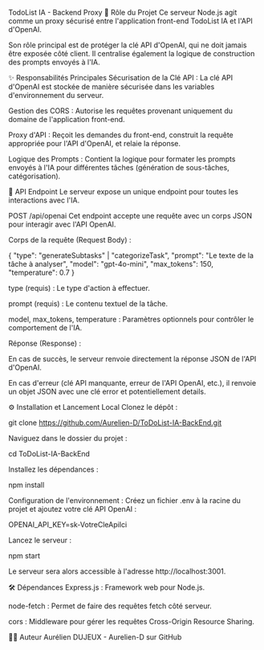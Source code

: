 TodoList IA - Backend Proxy
🎯 Rôle du Projet
Ce serveur Node.js agit comme un proxy sécurisé entre l'application front-end TodoList IA et l'API d'OpenAI.

Son rôle principal est de protéger la clé API d'OpenAI, qui ne doit jamais être exposée côté client. Il centralise également la logique de construction des prompts envoyés à l'IA.

✨ Responsabilités Principales
Sécurisation de la Clé API : La clé API d'OpenAI est stockée de manière sécurisée dans les variables d'environnement du serveur.

Gestion des CORS : Autorise les requêtes provenant uniquement du domaine de l'application front-end.

Proxy d'API : Reçoit les demandes du front-end, construit la requête appropriée pour l'API d'OpenAI, et relaie la réponse.

Logique des Prompts : Contient la logique pour formater les prompts envoyés à l'IA pour différentes tâches (génération de sous-tâches, catégorisation).

🔌 API Endpoint
Le serveur expose un unique endpoint pour toutes les interactions avec l'IA.

POST /api/openai
Cet endpoint accepte une requête avec un corps JSON pour interagir avec l'API OpenAI.

Corps de la requête (Request Body) :

{
  "type": "generateSubtasks" | "categorizeTask",
  "prompt": "Le texte de la tâche à analyser",
  "model": "gpt-4o-mini",
  "max_tokens": 150,
  "temperature": 0.7
}

type (requis) : Le type d'action à effectuer.

prompt (requis) : Le contenu textuel de la tâche.

model, max_tokens, temperature : Paramètres optionnels pour contrôler le comportement de l'IA.

Réponse (Response) :

En cas de succès, le serveur renvoie directement la réponse JSON de l'API d'OpenAI.

En cas d'erreur (clé API manquante, erreur de l'API OpenAI, etc.), il renvoie un objet JSON avec une clé error et potentiellement details.

⚙️ Installation et Lancement Local
Clonez le dépôt :

git clone https://github.com/Aurelien-D/ToDoList-IA-BackEnd.git

Naviguez dans le dossier du projet :

cd ToDoList-IA-BackEnd

Installez les dépendances :

npm install

Configuration de l'environnement :
Créez un fichier .env à la racine du projet et ajoutez votre clé API OpenAI :

OPENAI_API_KEY=sk-VotreCleApiIci

Lancez le serveur :

npm start

Le serveur sera alors accessible à l'adresse http://localhost:3001.

🛠️ Dépendances
Express.js : Framework web pour Node.js.

node-fetch : Permet de faire des requêtes fetch côté serveur.

cors : Middleware pour gérer les requêtes Cross-Origin Resource Sharing.

👨‍💻 Auteur
Aurélien DUJEUX - Aurelien-D sur GitHub